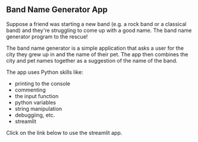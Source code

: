 ## Band Name Generator App

Suppose a friend was starting a new band (e.g. a rock band or a classical band) and they're struggling to come up with a good name.
The band name generator program to the rescue!

The band name generator is a simple application that asks a user for the city they grew up in and the name of their pet.
The app then combines the city and pet names together as a suggestion of the name of the band.

The app uses Python skills like:
- printing to the console
- commenting
- the input function
- python variables
- string manipulation
- debuggiing, etc.
- streamlit

Click on the link below to use the streamlit app.
